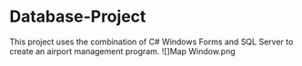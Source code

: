 # Database-Project

This project uses the combination of C# Windows Forms and SQL Server to create an airport management program.
![]Map Window.png

